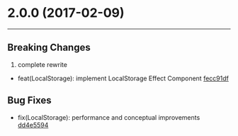 # 2.0.0 (2017-02-09)
---

## Breaking Changes

1. complete rewrite
  - feat(LocalStorage): implement LocalStorage Effect Component [fecc91df](https://github.com/motorcyclejs/motorcyclejs/commits/fecc91dfe0dc972c8a231082ae4fb549b315e36f)

## Bug Fixes

- fix(LocalStorage): performance and conceptual improvements [dd4e5594](https://github.com/motorcyclejs/motorcyclejs/commits/dd4e55941991df7937735218ca104f0b44f1c51d)


